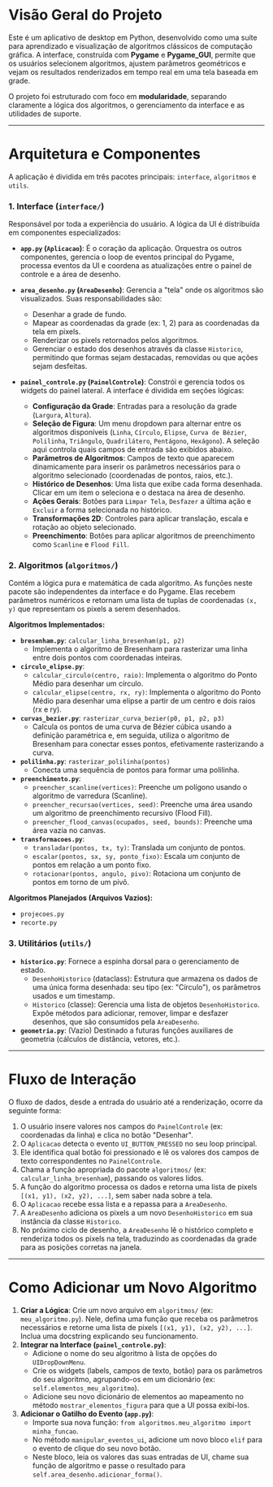 # Visão Geral do Projeto

Este é um aplicativo de desktop em Python, desenvolvido como uma suíte para aprendizado e visualização de algoritmos clássicos de computação gráfica. A interface, construída com **Pygame** e **Pygame_GUI**, permite que os usuários selecionem algoritmos, ajustem parâmetros geométricos e vejam os resultados renderizados em tempo real em uma tela baseada em grade.

O projeto foi estruturado com foco em **modularidade**, separando claramente a lógica dos algoritmos, o gerenciamento da interface e as utilidades de suporte.

---

# Arquitetura e Componentes

A aplicação é dividida em três pacotes principais: `interface`, `algoritmos` e `utils`.

### 1. Interface (`interface/`)

Responsável por toda a experiência do usuário. A lógica da UI é distribuída em componentes especializados:

- **`app.py` (`Aplicacao`)**: É o coração da aplicação. Orquestra os outros componentes, gerencia o loop de eventos principal do Pygame, processa eventos da UI e coordena as atualizações entre o painel de controle e a área de desenho.

- **`area_desenho.py` (`AreaDesenho`)**: Gerencia a "tela" onde os algoritmos são visualizados. Suas responsabilidades são:
    - Desenhar a grade de fundo.
    - Mapear as coordenadas da grade (ex: 1, 2) para as coordenadas da tela em pixels.
    - Renderizar os pixels retornados pelos algoritmos.
    - Gerenciar o estado dos desenhos através da classe `Historico`, permitindo que formas sejam destacadas, removidas ou que ações sejam desfeitas.

- **`painel_controle.py` (`PainelControle`)**: Constrói e gerencia todos os widgets do painel lateral. A interface é dividida em seções lógicas:
    - **Configuração da Grade**: Entradas para a resolução da grade (`Largura`, `Altura`).
    - **Seleção de Figura**: Um menu dropdown para alternar entre os algoritmos disponíveis (`Linha`, `Círculo`, `Elipse`, `Curva de Bézier`, `Polilinha`, `Triângulo`, `Quadrilátero`, `Pentágono`, `Hexágono`). A seleção aqui controla quais campos de entrada são exibidos abaixo.
    - **Parâmetros de Algoritmos**: Campos de texto que aparecem dinamicamente para inserir os parâmetros necessários para o algoritmo selecionado (coordenadas de pontos, raios, etc.).
    - **Histórico de Desenhos**: Uma lista que exibe cada forma desenhada. Clicar em um item o seleciona e o destaca na área de desenho.
    - **Ações Gerais**: Botões para `Limpar Tela`, `Desfazer` a última ação e `Excluir` a forma selecionada no histórico.
    - **Transformações 2D**: Controles para aplicar translação, escala e rotação ao objeto selecionado.
    - **Preenchimento**: Botões para aplicar algoritmos de preenchimento como `Scanline` e `Flood Fill`.

### 2. Algoritmos (`algoritmos/`)

Contém a lógica pura e matemática de cada algoritmo. As funções neste pacote são independentes da interface e do Pygame. Elas recebem parâmetros numéricos e retornam uma lista de tuplas de coordenadas `(x, y)` que representam os pixels a serem desenhados.

**Algoritmos Implementados:**
- **`bresenham.py`**: `calcular_linha_bresenham(p1, p2)`
    - Implementa o algoritmo de Bresenham para rasterizar uma linha entre dois pontos com coordenadas inteiras.
- **`circulo_elipse.py`**: 
    - `calcular_circulo(centro, raio)`: Implementa o algoritmo do Ponto Médio para desenhar um círculo.
    - `calcular_elipse(centro, rx, ry)`: Implementa o algoritmo do Ponto Médio para desenhar uma elipse a partir de um centro e dois raios (rx e ry).
- **`curvas_bezier.py`**: `rasterizar_curva_bezier(p0, p1, p2, p3)`
    - Calcula os pontos de uma curva de Bézier cúbica usando a definição paramétrica e, em seguida, utiliza o algoritmo de Bresenham para conectar esses pontos, efetivamente rasterizando a curva.
- **`polilinha.py`**: `rasterizar_polilinha(pontos)`
    - Conecta uma sequência de pontos para formar uma polilinha.
- **`preenchimento.py`**:
    - `preencher_scanline(vertices)`: Preenche um polígono usando o algoritmo de varredura (Scanline).
    - `preencher_recursao(vertices, seed)`: Preenche uma área usando um algoritmo de preenchimento recursivo (Flood Fill).
    - `preencher_flood_canvas(ocupados, seed, bounds)`: Preenche uma área vazia no canvas.
- **`transformacoes.py`**:
    - `transladar(pontos, tx, ty)`: Translada um conjunto de pontos.
    - `escalar(pontos, sx, sy, ponto_fixo)`: Escala um conjunto de pontos em relação a um ponto fixo.
    - `rotacionar(pontos, angulo, pivo)`: Rotaciona um conjunto de pontos em torno de um pivô.

**Algoritmos Planejados (Arquivos Vazios):**
- `projecoes.py`
- `recorte.py`

### 3. Utilitários (`utils/`)

- **`historico.py`**: Fornece a espinha dorsal para o gerenciamento de estado.
    - `DesenhoHistorico` (dataclass): Estrutura que armazena os dados de uma única forma desenhada: seu tipo (ex: "Círculo"), os parâmetros usados e um timestamp.
    - `Historico` (classe): Gerencia uma lista de objetos `DesenhoHistorico`. Expõe métodos para adicionar, remover, limpar e desfazer desenhos, que são consumidos pela `AreaDesenho`.
- **`geometria.py`**: (Vazio) Destinado a futuras funções auxiliares de geometria (cálculos de distância, vetores, etc.).

---

# Fluxo de Interação

O fluxo de dados, desde a entrada do usuário até a renderização, ocorre da seguinte forma:

1.  O usuário insere valores nos campos do `PainelControle` (ex: coordenadas da linha) e clica no botão "Desenhar".
2.  O `Aplicacao` detecta o evento `UI_BUTTON_PRESSED` no seu loop principal.
3.  Ele identifica qual botão foi pressionado e lê os valores dos campos de texto correspondentes no `PainelControle`.
4.  Chama a função apropriada do pacote `algoritmos/` (ex: `calcular_linha_bresenham`), passando os valores lidos.
5.  A função do algoritmo processa os dados e retorna uma lista de pixels `[(x1, y1), (x2, y2), ...]`, sem saber nada sobre a tela.
6.  O `Aplicacao` recebe essa lista e a repassa para a `AreaDesenho`.
7.  A `AreaDesenho` adiciona os pixels a um novo `DesenhoHistorico` em sua instância da classe `Historico`.
8.  No próximo ciclo de desenho, a `AreaDesenho` lê o histórico completo e renderiza todos os pixels na tela, traduzindo as coordenadas da grade para as posições corretas na janela.

---

# Como Adicionar um Novo Algoritmo

1.  **Criar a Lógica**: Crie um novo arquivo em `algoritmos/` (ex: `meu_algoritmo.py`). Nele, defina uma função que receba os parâmetros necessários e retorne uma lista de pixels `[(x1, y1), (x2, y2), ...]`. Inclua uma docstring explicando seu funcionamento.
2.  **Integrar na Interface (`painel_controle.py`)**:
    - Adicione o nome do seu algoritmo à lista de opções do `UIDropDownMenu`.
    - Crie os widgets (labels, campos de texto, botão) para os parâmetros do seu algoritmo, agrupando-os em um dicionário (ex: `self.elementos_meu_algoritmo`).
    - Adicione seu novo dicionário de elementos ao mapeamento no método `mostrar_elementos_figura` para que a UI possa exibi-los.
3.  **Adicionar o Gatilho do Evento (`app.py`)**:
    - Importe sua nova função: `from algoritmos.meu_algoritmo import minha_funcao`.
    - No método `manipular_eventos_ui`, adicione um novo bloco `elif` para o evento de clique do seu novo botão.
    - Neste bloco, leia os valores das suas entradas de UI, chame sua função de algoritmo e passe o resultado para `self.area_desenho.adicionar_forma()`.
